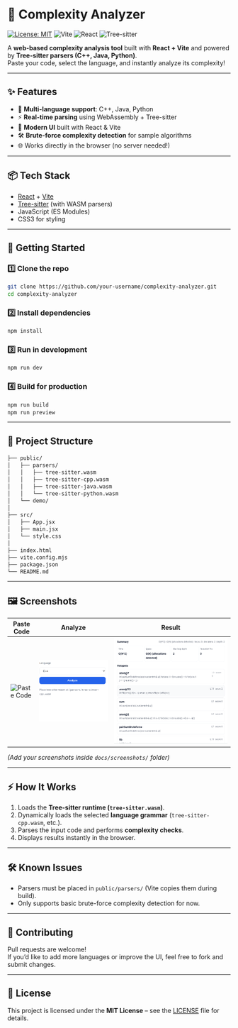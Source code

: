 # 🧮 Complexity Analyzer

[![License: MIT](https://img.shields.io/badge/License-MIT-yellow.svg)](LICENSE)
![Vite](https://img.shields.io/badge/Vite-3DDC84?style=flat&logo=vite&logoColor=white)
![React](https://img.shields.io/badge/React-20232A?style=flat&logo=react&logoColor=61DAFB)
![Tree-sitter](https://img.shields.io/badge/Tree--sitter-WASM-blueviolet)

A **web-based complexity analysis tool** built with **React + Vite** and powered by **Tree-sitter parsers (C++, Java, Python)**.  
Paste your code, select the language, and instantly analyze its complexity!

---

## ✨ Features
- 📂 **Multi-language support**: C++, Java, Python  
- ⚡ **Real-time parsing** using WebAssembly + Tree-sitter  
- 🎨 **Modern UI** built with React & Vite  
- 🛠️ **Brute-force complexity detection** for sample algorithms  
- 🌐 Works directly in the browser (no server needed!)

---

## 📦 Tech Stack
- [React](https://react.dev/) + [Vite](https://vitejs.dev/)  
- [Tree-sitter](https://tree-sitter.github.io/tree-sitter/) (with WASM parsers)  
- JavaScript (ES Modules)  
- CSS3 for styling  

---

## 🚀 Getting Started

### 1️⃣ Clone the repo
```bash
git clone https://github.com/your-username/complexity-analyzer.git
cd complexity-analyzer
```

### 2️⃣ Install dependencies
```bash
npm install
```

### 3️⃣ Run in development
```bash
npm run dev
```

### 4️⃣ Build for production
```bash
npm run build
npm run preview
```

---

## 📂 Project Structure
```
├── public/
│   ├── parsers/
│   │   ├── tree-sitter.wasm
│   │   ├── tree-sitter-cpp.wasm
│   │   ├── tree-sitter-java.wasm
│   │   └── tree-sitter-python.wasm
│   └── demo/
│
├── src/
│   ├── App.jsx
│   ├── main.jsx
│   └── style.css
│
├── index.html
├── vite.config.mjs
├── package.json
└── README.md
```

---

## 🖼️ Screenshots

| Paste Code | Analyze | Result |
|------------|---------|--------|
| ![Paste Code](docs/screenshots/paste-code.png) | ![Analyze](docs/screenshots/analyze.png) | ![Result](docs/screenshots/result.png) |

*(Add your screenshots inside `docs/screenshots/` folder)*

---

## ⚡ How It Works
1. Loads the **Tree-sitter runtime (`tree-sitter.wasm`)**.  
2. Dynamically loads the selected **language grammar** (`tree-sitter-cpp.wasm`, etc.).  
3. Parses the input code and performs **complexity checks**.  
4. Displays results instantly in the browser.  

---

## 🛠️ Known Issues
- Parsers must be placed in `public/parsers/` (Vite copies them during build).  
- Only supports basic brute-force complexity detection for now.  

---

## 🤝 Contributing
Pull requests are welcome!  
If you’d like to add more languages or improve the UI, feel free to fork and submit changes.

---

## 📜 License
This project is licensed under the **MIT License** – see the [LICENSE](LICENSE) file for details.  
